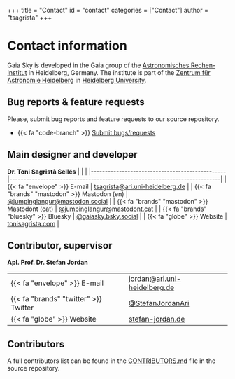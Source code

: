 +++
title = "Contact"
id = "contact"
categories = ["Contact"]
author = "tsagrista"
+++

# Contact information

Gaia Sky is developed in the Gaia group of the [Astronomisches Rechen-Institut](https://zah.uni-heidelberg.de/institutes/ari) in Heidelberg, Germany. The institute is part of the [Zentrum für Astronomie Heidelberg](https://zah.uni-heidelberg.de) in [Heidelberg University](https://uni-heidelberg.de).

## Bug reports & feature requests

Please, submit bug reports and feature requests to our source repository.

 - {{< fa "code-branch" >}} [Submit bugs/requests](https://codeberg.org/gaiasky/gaiasky/issues)

## Main designer and developer

**Dr. Toni Sagristà Sellés**
|                                                |                                                                           |
|------------------------------------------------|---------------------------------------------------------------------------|
| {{< fa "envelope" >}} E-mail                   | [tsagrista@ari.uni-heidelberg.de](mailto:tsagrista@ari.uni-heidelberg.de) |
| {{< fa "brands" "mastodon" >}} Mastodon (en)   | [@jumpinglangur@mastodon.social](https://mastodon.social/@jumpinglangur)  |
| {{< fa "brands" "mastodon" >}} Mastodont (cat) | [@jumpinglangur@mastodont.cat](https://mastodont.cat/@jumpinglangur)      |
| {{< fa "brands" "bluesky" >}} Bluesky          | [@gaiasky.bsky.social](https://bsky.app/profile/gaiasky.bsky.social)      |
| {{< fa "globe" >}} Website                     | [tonisagrista.com](https://tonisagrista.com)                              |

## Contributor, supervisor

**Apl. Prof. Dr. Stefan Jordan**

|                                                |                                                                           |
|------------------------------------------------|---------------------------------------------------------------------------|
| {{< fa "envelope" >}} E-mail                   | [jordan@ari.uni-heidelberg.de](mailto:jordan@ari.uni-heidelberg.de)       |
| {{< fa "brands" "twitter" >}} Twitter          | [@StefanJordanAri](https://twitter.com/StefanJordanAri)                   |
| {{< fa "globe" >}} Website                     | [stefan-jordan.de](http://stefan-jordan.de)                               |

## Contributors

A full contributors list can be found in the [CONTRIBUTORS.md](https://codeberg.org/gaiasky/gaiasky/src/branch/master/CONTRIBUTORS.md) file in the source repository.
